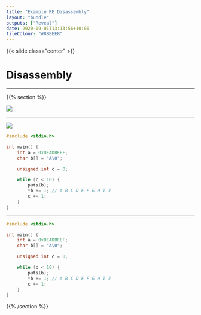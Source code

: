 ```yaml
---
title: "Example RE Disassembly"
layout: "bundle"
outputs: ["Reveal"]
date: 2020-09-01T13:13:56+10:00
tileColour: "#8BBEE8"
---
```


{{< slide class="center" >}}

# Disassembly

---

{{% section %}}

![](binja.png)

---

![](binja.png)


```c
#include <stdio.h>

int main() {
    int a = 0xDEADBEEF;
    char b[] = "A\0";

    unsigned int c = 0;

    while (c < 10) {
        puts(b);
        *b += 1; // A B C D E F G H I J
        c += 1;
    }
}
```

---

```c
#include <stdio.h>

int main() {
    int a = 0xDEADBEEF;
    char b[] = "A\0";

    unsigned int c = 0;

    while (c < 10) {
        puts(b);
        *b += 1; // A B C D E F G H I J
        c += 1;
    }
}
```

{{% /section %}}

<!-- gcc -m32 -fno-stack-protector -z execstack -Wl,-z,norelro -fno-pic -no-pie program.c -o program -->
